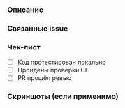 ### Описание

### Связанные issue

### Чек-лист
- [ ] Код протестирован локально
- [ ] Пройдены проверки CI
- [ ] PR прошёл ревью

### Скриншоты (если применимо)
